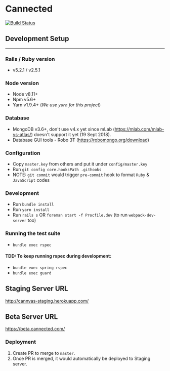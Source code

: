 Cannected
==============
[![Build Status](https://cannvas.visualstudio.com/c5c40111-3553-4535-aa8a-164a734fe30a/_apis/build/status/1)](https://cannvas.visualstudio.com/c5c40111-3553-4535-aa8a-164a734fe30a/_apis/build/status/1)


## Development Setup
---

### Rails / Ruby version
* v5.2.1 / v2.5.1

### Node version
- Node v8.11+
- Npm v5.6+
- Yarn v1.9.4+ (*We use `yarn` for this project*)

### Database
* MongoDB v3.6+, don't use v4.x yet since mLab (https://mlab.com/mlab-vs-atlas/) doesn't support it yet (19 Sept 2018).
* Database GUI tools - Robo 3T (https://robomongo.org/download)

### Configuration
* Copy `master.key` from others and put it under `config/master.key`
* Run `git config core.hooksPath .githooks`
* NOTE: `git commit` would trigger `pre-commit` hook to format `Ruby` & `JavaScript` codes

### Development
* Run `bundle install`
* Run `yarn install`
* Run `rails s` OR `foreman start -f Procfile.dev` (to run `webpack-dev-server` too)

### Running the test suite
* `bundle exec rspec`

#### TDD: To keep running rspec during development: 
* `bundle exec spring rspec`
* `bundle exec guard`

## Staging Server URL
http://cannvas-staging.herokuapp.com/

## Beta Server URL
https://beta.cannected.com/

### Deployment
1. Create PR to merge to `master`. 
2. Once PR is merged, it would automatically be deployed to Staging server.